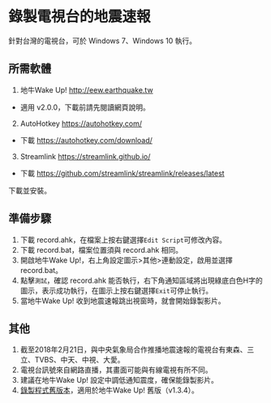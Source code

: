 # 錄製電視台的地震速報
針對台灣的電視台，可於 Windows 7、Windows 10 執行。

## 所需軟體
1. 地牛Wake Up! http://eew.earthquake.tw
* 適用 v2.0.0，下載前請先閱讀網頁說明。
2. AutoHotkey https://autohotkey.com/
* 下載 https://autohotkey.com/download/
3. Streamlink https://streamlink.github.io/
* 下載 https://github.com/streamlink/streamlink/releases/latest

下載並安裝。

## 準備步驟
1. 下載 record.ahk，在檔案上按右鍵選擇`Edit Script`可修改內容。
2. 下載 record.bat，檔案位置須與 record.ahk 相同。
3. 開啟地牛Wake Up!，右上角設定圖示>其他>連動設定，啟用並選擇 record.bat。
4. 點擊`測試`，確認 record.ahk 能否執行，右下角通知區域將出現綠底白色H字的圖示，表示成功執行，在圖示上按右鍵選擇`Exit`可停止執行。
5. 當地牛Wake Up! 收到地震速報跳出視窗時，就會開始錄製影片。

## 其他
1. 截至2018年2月21日，與中央氣象局合作推播地震速報的電視台有東森、三立、TVBS、中天、中視、大愛。
2. 電視台訊號來自網路直播，其畫面可能與有線電視有所不同。
3. 建議在地牛Wake Up! 設定中調低通知震度，確保能錄製影片。
4. [錄製程式舊版本](https://github.com/chemars/TV_EEW_Record/tree/49a81bec1fe3b78127048fcdcdbd475d308f4fad)，適用於地牛Wake Up! 舊版（v1.3.4）。
